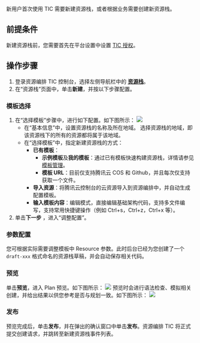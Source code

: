 新用户首次使用 TIC 需要新建资源栈，或者根据业务需要创建新资源栈。

## 前提条件
新建资源栈前，您需要首先在平台设置中设置 [TIC 授权](https://cloud.tencent.com/document/product/1213/42782#tic-.E6.8E.88.E6.9D.83)。

## 操作步骤


1. 登录资源编排 TIC 控制台，选择左侧导航栏中的 <b>[资源栈](https://console.cloud.tencent.com/tic)</b>。
2. 在“资源栈”页面中，单击**新建**，并按以下步骤配置。

### 模板选择
1. 在“选择模板”步骤中，进行如下配置。如下图所示：
![](https://qcloudimg.tencent-cloud.cn/raw/1b91972700df697530aa56aeecf66886.png)
   - 在“基本信息”中，设置资源栈的名称及所在地域。
选择资源栈的地域，即该资源栈下的所有的资源都将属于该地域。
   - 在“选择模板”中，指定新建资源栈的方式：
     - **已有模板**：
        - **示例模板**及**我的模板**：通过已有模板快速构建资源栈，详情请参见 [模板管理](https://cloud.tencent.com/document/product/1213/42786)。
        - **模板 URL**：目前仅支持腾讯云 COS 和 Github，并且每次仅支持获取一个文件。
     - **导入资源**：将腾讯云控制台的云资源导入到资源编排中，并自动生成配置模板。
     - **输入模板内容**：编辑模式，直接编辑基础架构代码，支持多文件编写，支持常用快捷键操作（例如 Ctrl+s，Ctrl+z，Ctrl+x 等）。
2. 单击**下一步** ，进入“调整配置”。

### 参数配置

您可根据实际需要调整模板中 Resource 参数。此时后台已经为您创建了一个 `draft-xxx` 格式命名的资源栈草稿，并会自动保存相关代码。


### 预览
单击**预览**，进入 Plan 预览。如下图所示：
![](https://qcloudimg.tencent-cloud.cn/raw/e52618da0dcf7b9ae0fe1aebec922cdd.png)
预览时会进行语法检查、模拟相关创建，并给出结果以供您参考是否与规划一致。如下图所示：
![](https://qcloudimg.tencent-cloud.cn/raw/ea5dadadabc9108b3aea6b05fc070cd0.png)


### 发布
预览完成后，单击**发布**，并在弹出的确认窗口中单击**发布**。资源编排 TIC 将正式提交创建请求，并跳转至新建资源栈事件列表。

